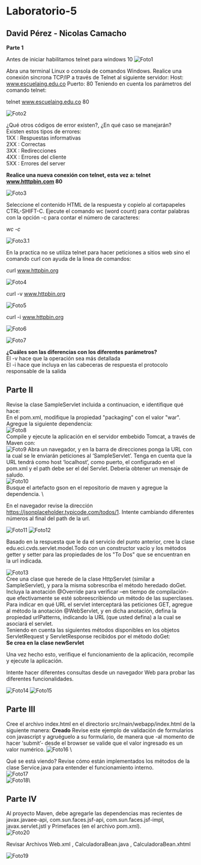 # Laboratorio-5
## David Pérez - Nicolas Camacho
**Parte 1**

Antes de iniciar habilitamos telnet para windows 10
![Foto1](https://github.com/Haatom/Laboratorio-5/blob/master/Resources/habilitarTelnet.jpg)

Abra una terminal Linux o consola de comandos Windows.
Realice una conexión síncrona TCP/IP a través de Telnet al siguiente servidor:
Host: www.escuelaing.edu.co
Puerto: 80
Teniendo en cuenta los parámetros del comando telnet:

telnet www.escuelaing.edu.co 80

![Foto2](https://github.com/Haatom/Laboratorio-5/blob/master/Resources/GETsssssabchtmlHTTP1.0.png)

¿Qué otros códigos de error existen?, ¿En qué caso se manejarán? \
Existen estos tipos de errores: \
1XX : Respuestas informativas \
2XX : Correctas \
3XX : Redirecciones \
4XX : Errores del cliente \
5XX : Errores del server 


**Realice una nueva conexión con telnet, esta vez a:  telnet www.htttpbin.com 80**

![Foto3](https://github.com/Haatom/Laboratorio-5/blob/master/Resources/GEThttpbin.png)

Seleccione el contenido HTML de la respuesta y copielo al cortapapeles CTRL-SHIFT-C. Ejecute el comando wc (word count) para contar palabras con la opción -c para contar el número de caracteres:

_wc -c_

![Foto3.1](https://github.com/Haatom/Laboratorio-5/blob/master/Resources/contarPalabrasTextoHtml.png)


En la practica no se utiliza telnet para hacer peticiones a sitios web sino el comando curl con ayuda de la linea de comandos:

curl www.httpbin.org

![Foto4](https://github.com/Haatom/Laboratorio-5/blob/master/Resources/curlv1.png)

curl -v www.httpbin.org

![Foto5](https://github.com/Haatom/Laboratorio-5/blob/master/Resources/curlv2.png)

curl -i www.httpbin.org

![Foto6](https://github.com/Haatom/Laboratorio-5/blob/master/Resources/curli1.png)

![Foto7](https://github.com/Haatom/Laboratorio-5/blob/master/Resources/curli2.png)




**¿Cuáles son las diferencias con los diferentes parámetros?** \
El -v hace que la operación sea más detallada \
El -i hace que incluya en las cabeceras de respuesta el protocolo responsable de la salida

## Parte II
Revise la clase SampleServlet incluida a continuacion, e identifique qué hace: \
En el pom.xml, modifique la propiedad "packaging" con el valor "war". Agregue la siguiente dependencia: \
![Foto8](https://github.com/Haatom/Laboratorio-5/blob/master/Resources/A%C3%B1adirDependenciaJavaX.PNG) \
Compile y ejecute la aplicación en el servidor embebido Tomcat, a través de Maven con: \
![Foto9](https://github.com/Haatom/Laboratorio-5/blob/master/Resources/tomcat2.PNG)
Abra un navegador, y en la barra de direcciones ponga la URL con la cual se le enviarán peticiones al ‘SampleServlet’. Tenga en cuenta que la URL tendrá como host ‘localhost’, como puerto, el configurado en el pom.xml y el path debe ser el del Servlet. Debería obtener un mensaje de saludo. \
![Foto10](https://github.com/Haatom/Laboratorio-5/blob/master/Resources/tomcat1.PNG) \
Busque el artefacto gson en el repositorio de maven y agregue la dependencia. \


En el navegador revise la dirección https://jsonplaceholder.typicode.com/todos/1. Intente cambiando diferentes números al final del path de la url.


![Foto11](https://github.com/Haatom/Laboratorio-5/blob/master/Resources/json1.PNG)
![Foto12](https://github.com/Haatom/Laboratorio-5/blob/master/Resources/json2.PNG)

Basado en la respuesta que le da el servicio del punto anterior, cree la clase edu.eci.cvds.servlet.model.Todo con un constructor vacío y los métodos getter y setter para las propiedades de los "To Dos" que se encuentran en la url indicada.

![Foto13](https://github.com/Haatom/Laboratorio-5/blob/master/Resources/punto2.9.PNG) \
Cree una clase que herede de la clase HttpServlet (similar a SampleServlet), y para la misma sobrescriba el método heredado doGet. Incluya la anotación @Override para verificar –en tiempo de compilación- que efectivamente se esté sobreescribiendo un método de las superclases. \
Para indicar en qué URL el servlet interceptará las peticiones GET, agregue al método la anotación @WebServlet, y en dicha anotación, defina la propiedad urlPatterns, indicando la URL (que usted defina) a la cual se asociará el servlet. \
Teniendo en cuenta las siguientes métodos disponibles en los objetos ServletRequest y ServletResponse recibidos por el método doGet: \
**Se crea en la clase newServlet**

Una vez hecho esto, verifique el funcionamiento de la aplicación, recompile y ejecute la aplicación.

Intente hacer diferentes consultas desde un navegador Web para probar las diferentes funcionalidades.

![Foto14](https://github.com/Haatom/Laboratorio-5/blob/master/Resources/newServlet1.PNG)
![Foto15](https://github.com/Haatom/Laboratorio-5/blob/master/Resources/newServlet2.PNG)

## Parte III

Cree el archivo index.html en el directorio src/main/webapp/index.html de la siguiente manera:
**Creado**
Revise este ejemplo de validación de formularios con javascript y agruéguelo a su formulario, de manera que -al momento de hacer ‘submit’- desde el browser se valide que el valor ingresado es un valor numérico.
![Foto16](https://github.com/Haatom/Laboratorio-5/blob/master/Resources/indexhtml.PNG) \

Qué se está viendo? Revise cómo están implementados los métodos de la clase Service.java para entender el funcionamiento interno.\
![Foto17](https://github.com/Haatom/Laboratorio-5/blob/master/Resources/index1.PNG) \
![Foto18](https://github.com/Haatom/Laboratorio-5/blob/master/Resources/index2.PNG)\

## Parte IV 

Al proyecto Maven, debe agregarle las dependencias mas recientes de javax.javaee-api, com.sun.faces.jsf-api, com.sun.faces.jsf-impl, javax.servlet.jstl y Primefaces (en el archivo pom.xml). \
![Foto20](https://github.com/Haatom/Laboratorio-5/blob/master/Resources/Parte%204%20punto%201.PNG)

Revisar Archivos Web.xml , CalculadoraBean.java , CalculadoraBean.xhtml

![Foto19](https://github.com/Haatom/Laboratorio-5/blob/master/Resources/Calculadorahtml.PNG)
